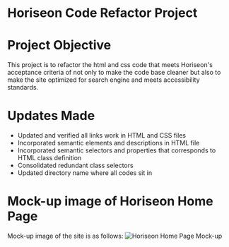 # Horiseon Code Refactor Project

# Project Objective
This project is to refactor the html and css code that meets Horiseon's acceptance criteria of not only to make the code base cleaner but also to make the site optimized for search engine and meets accessibility standards.

# Updates Made
- Updated and verified all links work in HTML and CSS files
- Incorporated semantic elements and descriptions in HTML file
- Incorporated semantic selectors and properties that corresponds to HTML class definition
- Consolidated redundant class selectors
- Updated directory name where all codes sit in

# Mock-up image of Horiseon Home Page
Mock-up image of the site is as follows:
<img src="./codefactor-mockup.png" alt="Horiseon Home Page Mock-up" />


